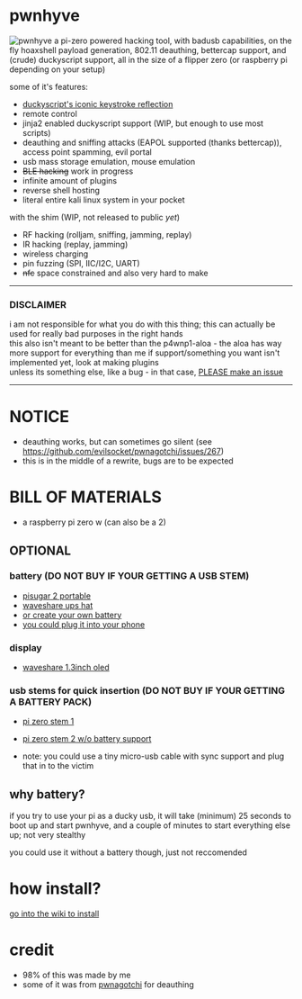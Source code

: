 # pwnhyve
![pwnhyve](https://user-images.githubusercontent.com/42103041/209862002-9ef1712c-38c5-424d-8017-fc9f119492af.png)
a pi-zero powered hacking tool, with badusb capabilities, on the fly hoaxshell payload generation, 802.11 deauthing, bettercap support, and (crude) duckyscript support, all in the size of a flipper zero (or raspberry pi depending on your setup)

some of it's features:

- [duckyscript's iconic keystroke reflection](https://docs.hak5.org/hak5-usb-rubber-ducky/advanced-features/exfiltration#the-keystroke-reflection-attack)
- remote control
- jinja2 enabled duckyscript support (WIP, but enough to use most scripts)
- deauthing and sniffing attacks (EAPOL supported (thanks bettercap)), access point spamming, evil portal
- usb mass storage emulation, mouse emulation
- ~~BLE hacking~~ work in progress
- infinite amount of plugins
- reverse shell hosting
- literal entire kali linux system in your pocket

with the shim (WIP, not released to public *yet*)
- RF hacking (rolljam, sniffing, jamming, replay)
- IR hacking (replay, jamming)
- wireless charging
- pin fuzzing (SPI, IIC/I2C, UART)
- ~~nfc~~ space constrained and also very hard to make

***
### DISCLAIMER
i am not responsible for what you do with this thing; this can actually be used for really bad purposes in the right hands  
this also isn't meant to be better than the p4wnp1-aloa - the aloa has way more support for everything than me
if support/something you want isn't implemented yet, look at making plugins  
unless its something else, like a bug - in that case, [PLEASE make an issue](https://github.com/whatotter/pwnhyve/issues/new)
***

# NOTICE
- deauthing works, but can sometimes go silent (see https://github.com/evilsocket/pwnagotchi/issues/267)
- this is in the middle of a rewrite, bugs are to be expected

# BILL OF MATERIALS
- a raspberry pi zero w (can also be a 2)

## OPTIONAL
### battery (DO NOT BUY IF YOUR GETTING A USB STEM)
- [pisugar 2 portable](https://www.tindie.com/products/pisugar/pisugar-2-battery-for-raspberry-pi-zero/)
- [waveshare ups hat](https://www.waveshare.com/ups-hat-c.htm)
- [or create your own battery](https://github.com/nototter/pwnhyve/wiki/making-your-own-pi-zero-battery-ups)
- [you could plug it into your phone](https://www.amazon.com/Cable-Matters-Micro-Braided-Jacket/dp/B0746NHSCZ) 

### display
- [waveshare 1.3inch oled](https://www.waveshare.com/wiki/1.3inch_OLED_HAT)
### usb stems for quick insertion (DO NOT BUY IF YOUR GETTING A BATTERY PACK)
- [pi zero stem 1](https://zerostem.io/)
- [pi zero stem 2 w/o battery support](https://www.amazon.com/risingsaplings-Connector-Expansion-Breakout-Raspberry/dp/B0924TM6NJ)

- note: you could use a tiny micro-usb cable with sync support and plug that in to the victim

## why battery?
if you try to use your pi as a ducky usb, it will take (minimum) 25 seconds to boot up and start pwnhyve, and a couple of minutes to start everything else up; not very stealthy

you could use it without a battery though, just not reccomended

# how install?
[go into the wiki to install](https://github.com/whatotter/pwnhyve/wiki/installing)

# credit
- 98% of this was made by me
- some of it was from [pwnagotchi](https://github.com/evilsocket/pwnagotchi/) for deauthing
